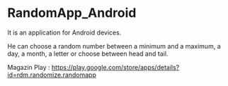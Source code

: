 # RandomApp_Android

It is an application for Android devices.

He can choose a random number between a minimum and a maximum, a day, a month, a letter or choose between head and tail.

Magazin Play : https://play.google.com/store/apps/details?id=rdm.randomize.randomapp
